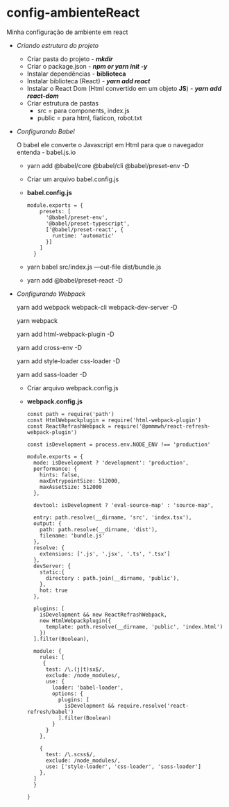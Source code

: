 # config-ambienteReact
Minha configuração de ambiente em react

- *Criando estrutura do projeto*
    - Criar pasta do projeto - ***mkdir***
    - Criar o package.json -  ***npm or yarn init -y***
    - Instalar dependências - **biblioteca**
    - Instalar biblioteca (React) - ***yarn add react***
    - Instalar o React Dom (Html convertido em um objeto **JS**) - ***yarn add react-dom***
    - Criar estrutura de pastas
        - src = para components, index.js
        - public = para html, fiaticon, robot.txt
- *Configurando Babel*
    
    O babel ele converte o Javascript em Html para que o navegador entenda - babel.js.io
    
    - yarn add @babel/core @babel/cli @babel/preset-env -D
    - Criar um arquivo babel.config.js
    - **babel.config.js**
        
        ```tsx
        module.exports = {
            presets: [
              '@babel/preset-env',
              '@babel/preset-typescript',
              ['@babel/preset-react', {
                runtime: 'automatic'
              }]
            ]
          }
        ```
        
    - yarn babel src/index.js —out-file dist/bundle.js
    - yarn add @babel/preset-react -D
- *Configurando Webpack*
    
    yarn add webpack webpack-cli webpack-dev-server -D
    
    yarn webpack
    
    yarn add html-webpack-plugin -D
    
    yarn add cross-env -D
    
    yarn add style-loader css-loader -D
    
    yarn add sass-loader -D
    
    - Criar arquivo webpack.config.js
    - **webpack.config.js**
        
        ```tsx
        const path = require('path')
        const HtmlWebpackplugin = require('html-webpack-plugin')
        const ReactRefrashWebpack = require('@pmmmwh/react-refresh-webpack-plugin')
        
        const isDevelopment = process.env.NODE_ENV !== 'production'
        
        module.exports = {
          mode: isDevelopment ? 'development': 'production',
          performance: {
            hints: false,
            maxEntrypointSize: 512000,
            maxAssetSize: 512000
          },
          
          devtool: isDevelopment ? 'eval-source-map' : 'source-map',
        
          entry: path.resolve(__dirname, 'src', 'index.tsx'),
          output: {
            path: path.resolve(__dirname, 'dist'),
            filename: 'bundle.js'
          },
          resolve: {
            extensions: ['.js', '.jsx', '.ts', '.tsx']
          },
          devServer: {
            static:{
              directory : path.join(__dirname, 'public'),
            },
            hot: true
          },
        
          plugins: [
            isDevelopment && new ReactRefrashWebpack,
            new HtmlWebpackplugin({
              template: path.resolve(__dirname, 'public', 'index.html')
            })
          ].filter(Boolean),
          
          module: {
            rules: [
             {
              test: /\.(j|t)sx$/, 
              exclude: /node_modules/,
              use: {
                loader: 'babel-loader',
                options: {
                  plugins: [
                    isDevelopment && require.resolve('react-refresh/babel')
                  ].filter(Boolean)
                }
              }
            },
            
            {
              test: /\.scss$/,
              exclude: /node_modules/,
              use: ['style-loader', 'css-loader', 'sass-loader']
            },
          ]
          }
        
        }
        ```
